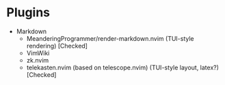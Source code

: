 # Plugins

- Markdown
	- MeanderingProgrammer/render-markdown.nvim (TUI-style rendering) [Checked]
	- VimWiki
	- zk.nvim
	- telekasten.nvim (based on telescope.nvim) (TUI-style layout, latex?) [Checked]